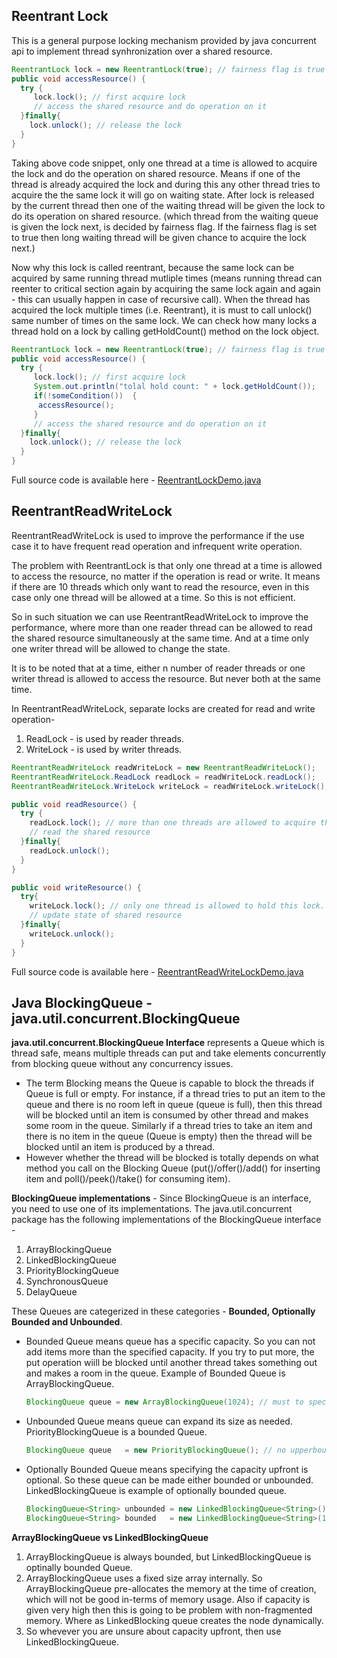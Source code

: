 ## Reentrant Lock
This is a general purpose locking mechanism provided by java concurrent api to implement thread synhronization over a shared resource. 
```java
ReentrantLock lock = new ReentrantLock(true); // fairness flag is true
public void accessResource() {
  try {
     lock.lock(); // first acquire lock
     // access the shared resource and do operation on it
  }finally{
    lock.unlock(); // release the lock
  }
}
```

Taking above code snippet, only one thread at a time is allowed to acquire the lock and do the operation on shared resource.
Means if one of the thread is already acquired the lock and during this any other thread tries to acquire the the same lock it will go on waiting state. After lock is released by the current thread then one of the waiting thread will be given the lock to do its operation on shared resource. (which thread from the waiting queue is given the lock next, is decided by fairness flag. If the fairness flag is set to true then long waiting thread will be given chance to acquire the lock next.)

Now why this lock is called reentrant, because the same lock can be acquired by same running thread mutliple times (means running thread can reenter to critical section again by acquiring the same lock again and again - this can usually happen in case of recursive call). When the thread has acquired the lock multiple times (i.e. Reentrant), it is must to call unlock() same number of times on the same lock. We can check how many locks a thread hold on a lock by calling getHoldCount() method on the lock object.
```java
ReentrantLock lock = new ReentrantLock(true); // fairness flag is true
public void accessResource() {
  try {
     lock.lock(); // first acquire lock
     System.out.println("tolal hold count: " + lock.getHoldCount());
     if(!someCondition())  {
      accessResource();
     }
     // access the shared resource and do operation on it
  }finally{
    lock.unlock(); // release the lock
  }
}
```

Full source code is available here - [ReentrantLockDemo.java](https://github.com/thedevd/techBlog/blob/master/javaexamples/src/main/java/com/thedevd/javaexamples/multithreading/ReentrantLockDemo.java)

## ReentrantReadWriteLock
ReentrantReadWriteLock is used to improve the performance if the use case it to have frequent read operation and infrequent write operation.

The problem with ReentrantLock is that only one thread at a time is allowed to access the resource, no matter if the operation is read or write. It means if there are 10 threads which only want to read the resource, even in this case only one thread will be allowed at a time. So this is not efficient.

So in such situation we can use ReentrantReadWriteLock to improve the performance, where more than one reader thread can be allowed to read the shared resource simultaneously at the same time. And at a time only one writer thread will be allowed to change the state.

It is to be noted that at a time, either n number of reader threads or one writer thread is allowed to access the resource. But never both at the same time.

In ReentrantReadWriteLock, separate locks are created for read and write operation-
1. ReadLock - is used by reader threads.
2. WriteLock  - is used by writer threads.

```java
ReentrantReadWriteLock readWriteLock = new ReentrantReadWriteLock();
ReentrantReadWriteLock.ReadLock readLock = readWriteLock.readLock();
ReentrantReadWriteLock.WriteLock writeLock = readWriteLock.writeLock();

public void readResource() {
  try {
    readLock.lock(); // more than one threads are allowed to acquire this readLock at the same time.
    // read the shared resource
  }finally{
    readLock.unlock();  
  }
}

public void writeResource() {
  try{
    writeLock.lock(); // only one thread is allowed to hold this lock.
    // update state of shared resource
  }finally{
    writeLock.unlock();
  }
}
```

Full source code is available here - [ReentrantReadWriteLockDemo.java](https://github.com/thedevd/techBlog/blob/master/javaexamples/src/main/java/com/thedevd/javaexamples/multithreading/ReentrantReadWriteLockDemo.java)

## Java BlockingQueue - java.util.concurrent.BlockingQueue
**java.util.concurrent.BlockingQueue Interface** represents a Queue which is thread safe, means multiple threads can put and take elements concurrently from blocking queue without any concurrency issues. 
   * The term Blocking means the Queue is capable to block the threads if Queue is full or empty. For instance, if a thread tries to put an item to the queue and there is no room left in queue (queue is full), then this thread will be blocked until an item is consumed by other thread and makes some room in the queue. Similarly if a thread tries to take an item and there is no item in the queue (Queue is empty) then the thread will be blocked until an item is produced by a thread. 
   * However whether the thread will be blocked is totally depends on what method you call on the Blocking Queue (put()/offer()/add() for inserting item and poll()/peek()/take() for consuming item). 

**BlockingQueue implementations** - Since BlockingQueue is an interface, you need to use one of its implementations. The java.util.concurrent package has the following implementations of the BlockingQueue interface - 
1. ArrayBlockingQueue 
2. LinkedBlockingQueue
3. PriorityBlockingQueue
4. SynchronousQueue
5. DelayQueue

These Queues are categerized in these categories - **Bounded, Optionally Bounded and Unbounded**.
   * Bounded Queue means queue has a specific capacity. So you can not add items more than the specified capacity. If you try to put more, the put operation wiill be blocked until another thread takes something out and makes a room in the queue. Example of Bounded Queue is ArrayBlockingQueue. 
      ```java
      BlockingQueue queue = new ArrayBlockingQueue(1024); // must to specify maximum capacity
      ```
   * Unbounded Queue means queue can expand its size as needed. PriorityBlockingQueue is a bounded Queue.
      ```java
      BlockingQueue queue   = new PriorityBlockingQueue(); // no upperbound of the max capacity, Default is Integer.MAX_VALUE
      ```
   * Optionally Bounded Queue means specifying the capacity upfront is optional. So these queue can be made either bounded or unbounded.
   LinkedBlockingQueue is example of optionally bounded queue.
      ```java
      BlockingQueue<String> unbounded = new LinkedBlockingQueue<String>(); // no upperbound of the max capacity, Default is Integer.MAX_VALUE
      BlockingQueue<String> bounded   = new LinkedBlockingQueue<String>(1024); // optinally upper bounded queue.
      ```
      
 **ArrayBlockingQueue vs LinkedBlockingQueue**
1. ArrayBlockingQueue is always bounded, but LinkedBlockingQueue is optinally bounded Queue.
2. ArrayBlockingQueue uses a fixed size array internally. So ArrayBlockingQueue pre-allocates the memory at the time of creation, which will not be good in-terms of memory usage. Also if capacity is given very high then this is going to be problem with non-fragmented memory. Where as LinkedBlocking queue creates the node dynamically.
3. So whevever you are unsure about capacity upfront, then use LinkedBlockingQueue.
